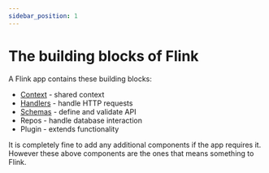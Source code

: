 ```yaml
---
sidebar_position: 1
---
```


# The building blocks of Flink

A Flink app contains these building blocks:

- [Context](./Context/context-intro) - shared context
- [Handlers](./Handlers/handlers-intro) - handle HTTP requests
- [Schemas](./Schemas/schemas-intro) - define and validate API
- Repos - handle database interaction
- Plugin - extends functionality

It is completely fine to add any additional components if the app requires it. However these above components are the ones that means something to Flink.
